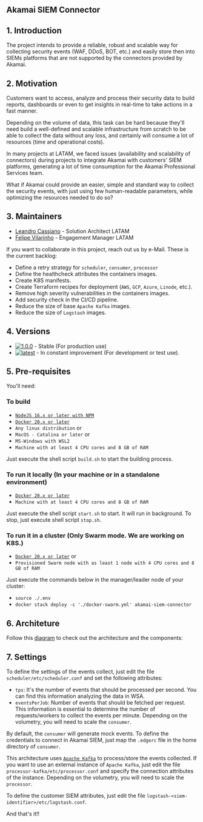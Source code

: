## Akamai SIEM Connector

## 1. Introduction

The project intends to provide a reliable, robust and scalable way for collecting security events (WAF, DDoS, BOT, etc.) 
and easily store then into SIEMs platforms that are not supported by the connectors provided by Akamai.

## 2. Motivation

Customers want to access, analyze and process their security data to build reports, dashboards or even to get insights 
in real-time to take actions in a fast manner. 

Depending on the volume of data, this task can be hard because they'll need build a well-defined and scalable 
infrastructure from scratch to be able to collect the data without any loss, and certainly will consume a lot of 
resources (time and operational costs).

In many projects at LATAM, we faced issues (availability and scalability of connectors) during projects to integrate 
Akamai with customers' SIEM platforms, generating a lot of time consumption for the Akamai Professional Services team.

What if Akamai could provide an easier, simple and standard way to collect the security events, with just using few
human-readable parameters, while optimizing the resources needed to do so?

## 3. Maintainers

- [Leandro Cassiano](https://contacts.akamai.com/lcassian) - Solution Architect LATAM
- [Felipe Vilarinho](https://contacts.akamai.com/fvilarin) - Engagement Manager LATAM

If you want to collaborate in this project, reach out us by e-Mail. These is the current backlog:

- Define a retry strategy for `scheduler`, `consumer`, `processor`
- Define the healthcheck attributes the containers images.
- Create K8S manifests.
- Create Terraform recipes for deployment (`AWS`, `GCP`, `Azure`, `Linode`, etc.).
- Remove high severity vulnerabilities in the containers images.
- Add security check in the CI/CD pipeline.
- Reduce the size of base `Apache Kafka` images.
- Reduce the size of `Logstash` images.

## 4. Versions

- [![`1.0.0`](https://github.com/lcassiano/akamai-siem-connector/actions/workflows/pipeline.yml/badge.svg?branch=1.0.0)](https://github.com/lcassiano/akamai-siem-connector/actions/workflows/pipeline.yml) - Stable (For production use)
- [![`latest`](https://github.com/lcassiano/akamai-siem-connector/actions/workflows/pipeline.yml/badge.svg?branch=1.0.0)](https://github.com/lcassiano/akamai-siem-connector/actions/workflows/pipeline.yml) - In constant improvement (For development or test use).

## 5. Pre-requisites

You'll need:

### To build

- [`NodeJS 16.x or later with NPM`](https://nodejs.org)
- [`Docker 20.x or later`](https://docker.com)
- `Any linux distribution` or 
- `MacOS - Catalina or later` or 
- `MS-Windows with WSL2`
- `Machine with at least 4 CPU cores and 8 GB of RAM`

Just execute the shell script `build.sh` to start the building process.

### To run it locally (In your machine or in a standalone environment)

- [`Docker 20.x or later`](https://docker.com)
- `Machine with at least 4 CPU cores and 8 GB of RAM`

Just execute the shell script `start.sh` to start. It will run in background.
To stop, just execute shell script `stop.sh`.

### To run it in a cluster (Only Swarm mode. We are working on K8S.)

- [`Docker 20.x or later`](https://docker.com) or
- `Provisioned Swarm node with as least 1 node with 4 CPU cores and 8 GB of RAM`

Just execute the commands below in the manager/leader node of your cluster:

- `source ./.env`
- `docker stack deploy -c './docker-swarm.yml' akamai-siem-connector`

## 6. Architeture

Follow this [diagram](https://viewer.diagrams.net/?tags=%7B%7D&highlight=FFFFFF&layers=1&nav=1&title=Akamai%20SIEM%20Connector%20Architecture.drawio#R7V1bd5u4Fv41fkwXd9uPubY506zJ1GfWTPsmg2wzwcgFOXHm148Ekg1s2SYxtxS3ayUgLoH97fveEgPzern5HKHV4oF4OBgYmrcZmDcDw9Atw2G%2F%2BMhrOjIa2unAPPI9cdJuYOL%2Fi8WgJkbXvofj3ImUkID6q%2FygS8IQuzQ3hqKIvORPm5Eg%2F1dXaI7BwMRFARz9y%2FfoQryFMdyNf8H%2BfCH%2Fsu6M0yNLJE8WbxIvkEdeMkPm7cC8jgih6dZyc40DTjxJl%2FS6uz1Htw8W4ZCWueD%2Fvvdj%2BlVb3l1HX%2F68%2BPZ9Y3y7udAFGs8oWIs3pu5qwG%2FlBOy2V9OIbc35lqSwcce24vUSi9eir5JWFG%2F4iQu6DNiAzjZR4M9Dtu2yZ8QRG3jGEfUZdS%2FFgaXvefzyqwjH%2Fr9omtxKY%2Fsr4oc0wc6%2BGtg3%2FF5rSuKUP%2FitYxqRJ3xNAsLuexOSkN9l5gdBcYiEVLCVzq%2BDZBOU5I%2BGN5khQcbPmCwxjV7ZKeKoZQiqCZ52HAHxy45DdMnAiwx3WGIMCaacb2%2B9w41tCOjUMH5Bz%2BMfF5M%2FXik2f%2F54efjNeLq%2F0AGKl09oiXw2Nrm%2FfWC%2FLh%2Fv2c%2Fb0EsIC6CLyDr0sCdo%2B7LwKZ6skMuPvjDBzqOaJalVoPrAMD2ERzMXQMSOOO4IT2fVgGAMx3kQIAampsDAqQ0DDYDwPzKN2cgfa7yG0sL0wYpvuq%2BBz2gfmccJP01R%2BjrdDiD3aZ5g9%2FuasttshUOgYysEoIiWjUeepUJrZExNx6kGLScPlgotRwHWsC6wpFnKgAUAwh6zBGKXRHRB5iREwe1u9GonNVxl7c75SshKIPEPpvRVkJ9rsDygMUURveRmijNCgOLYd%2BXwnR%2FI0%2FYCEJN15OJDTCnek91wjumhE4VB4y99ENAIB4j6z3nzWDk%2BltkGHHjj078z29%2F5rT7ZYu9mI%2B6c7LzKnZC979%2FZncxVfHd3WbInr8tBL2xVFnetGdxNuy3c1f4ItGRtMELRwnVHTk2rW3gZZ7w6itfB587gdZ1681G9PmEjXoZZdDOGxicbOBq6oXIL7bo8jVErlkxape1OOauU7D3iyGcvzwM2aKpqkaZhWS9F65Y0DfdJE3%2BZBf%2F5TxoCxO4Ce%2BuAQcpzEFGSsAiCJJzeExasIuLiOC4RFOyJAY74%2FTOb%2FxfnZcbTf8roLflXjaTqo6KklpXT2sK3McDSjUhYSIVkkHJ%2BrnnqJqHfRRpwXbITdH21SWgkj8v8SYyjZ9%2Ftb9ZEN50c5JbmAMhVMWBtSRMD5r6WPymtDvG%2B58l0PS%2FkpgaFfNgk4iZM0VSOeKhS6n1B3NSOI96ojJsjgHgb7ljtHpRplPWg2nKg1OFjq2meXWrne%2BaIOs3TeIRZHlGnUz6xfO5sLWLNfOGQazeKE13AVIGhcUg%2F8yKgoQX%2BNELib%2FfPFy5WMvShopzUqC9sDbsjltpBsSwphrsk7S4C%2Fp49ticcPkF8rbYUsrj0Ma3zSSazC77YlqHkLdIHfdxWB7P8s32ME9SCBdTCHaYuVwT4GXOHxtCmKE4C5CTqon4SRZPZLMY02cjG1D1VFZbdOVVht6kqmijUHE%2BJVV69kUWZ49nljtl%2BGFFfRzi1%2BiIRxpBkNBFCKgVa5MIS4ZfaoJfybVtdS4uZsGBwKxCqJGI%2B90YYQ6NjzREWtNXnNEmVaRJr1LE0iQWlvFrEV%2Btp4MeL3iLuOF1DHCbGFpSuoOHtC0JGQSZ1C2phW4GQWRtCsCDVb4RACNs2QkMdYNHR7OW%2B%2FMcu2lHHPkUU6w17JHhHwx4ZBXck7LFhWekxDVN4pb%2FAIR%2B%2Fq8Z0RkDumu2psdspG7wziahMIByUrDrqCXbZekLHcgp2Nzq1u4uX1D5dwQvWf0r3RInkjh%2FOAcT9zP%2BYred37QZyAb1ukgGR4XgMIG%2B0ScaGTY3n7E%2Bt2R8F4nXlApRdGGYnLOwJpnJc0lQ6HTOVMMJ%2F3FZGUOglEJBoZzh7XRsphiFW67bRgXHfJaN5AtVvaPaE3qgwrT0K84pTFUaSbRRJ2gtCC00ytgp91XzfcW3oj9vQktvsz%2BAdle83TgZpPOZxys4DkRmIjihyB7pMExHc%2FAoJoOJkjUYTQEqPxWinQa2uBBBoKK08tSoR%2B2gzrBxYplJ2lCQ%2FtlOq%2Bu0o2c6n%2FPokqizCyG7QURrCnBCKX0OXOThoyUkeTuNV6vBUEWBG%2BOcax%2F0NMIsNxYapmgbbaLl5CGNMyQFnxCsQeb2IeLkWovrwhmnDs8TXuSJVITY29cbwV0%2FsgaFxGx5bnbN2lO%2Bt6PpXntda%2FKJ2p3vVyFCpt30SF0it3RE2gDr7K5kzqij69j5eEFtMH460sunDuoJYmP1tW0VWneQ5pPo6nKw%2F9NgHytrbeUwivEwK25k0vgfgrS0erUFehqXlpTafAuqn42uV9r3xuOgZ2orIQJk3r881hA0959CgOQYYlpxdUl%2B12To7m1U6m9KJPOptmt0yqIoFlybKandRufvh9hSxuHHSPHblz28QRZyK7PFnJFo2Z287lf8tWu5x65ZberZnld%2BKyh85Rrsq34DO83l6WaWIaznATQMWaJu18VDgATZcr67Kv%2Fv2Ew8CkkH2KwrKqnWhCjIeQ6LYKs8XLI1RHVlKZEVPyqxAch6G5ziDtUcsuJbAg%2B9GJCYzrjgmfEGhkH9sZI%2BNb3nq%2BGw2M1zlRxA8Z%2BrYalN%2FKljbdfesHOfrkPFHCihHRk1Iwu4YqfY5EU9S%2FLcBipn6jjGK%2BFoyRXci9Qx%2FX%2BFwe0aQXn6X%2Fun0Ll1londlRitiIkPrFA8pFuu8%2FGvCFYEpYXbJcsXiFm4eOopnm0rB0EbdAlSxsMgGTTHaH7b1GD1TM7uFHgzev%2BElSfqyJq9xQPbP4OoziuNuyaBivaYko37X74UGLCPvP40d2E2hmpJVxUIDapy6sYpt1d0ULZQAxaWFxRGNcT5UdPRCzTdNwlaxOKK68A7D5eJEEk1OAtH%2BvAfYf7xqfDE4t0dlc5R1VeOtdsoS72wpb76xyYQye5CXO1JlaGd9yu7C09pn3g4%2Bdkbx3aB4MSUo8qD%2F8fHVXPtNR%2B0s7dy8PCi%2Bz3WQA7siECVWO5GBFHIp59nTc8RvX7OgyNUm4GqryfrieTG7YrLHLDR96HD%2BR11LpakROi9mdxihcdsIKRYx6zdCxa8XqbRcowgplhsA4NRdVHX0fFnAsRUOjUyX5OqEVaxWrGZcGDwDsrzbc1Tz0mF43lRUbZpY%2BluIpb2dWFV8C%2F5U8koVq%2BdY1YAKVuV511fPVnwBYx0E%2FIGXKERz3h9ebHWb8qOXT2iJ%2FF9FD1cErpUHV2E9m%2B1qLrNMYaWCVVlp%2BGTBUqTumhUs2F9wz5O7LuKNolOcFTDFXIGcjKWVZHjS9TqmRPWR5LMU5rwBKIW6ghXs2lihRKGkSimsrph4shTqiokdzYohDPHK2TcpW79MqFGTiTMUrnZFNo7tRoQ3Vm2PfWaisHggHuZn%2FAc%3D) to check out the architecture and the components:

## 7. Settings

To define the settings of the events collect, just edit the file `scheduler/etc/scheduler.conf` and set the 
following attributes:

- `tps`: It's the number of events that should be processed per second. You can find this information analyzing the data
in WSA.
- `eventsPerJob`: Number of events that should be fetched per request. This information is essential to determine the
number of requests/workers to collect the events per minute. Depending on the volumetry, you will need to scale the 
`consumer`.

By default, the `consumer` will generate mock events. To define the credentials to connect in Akamai SIEM, just map the 
`.edgerc` file in the home directory of `consumer`.

This architecture uses [`Apache Kafka`](https://kafka.apache.org) to process/store the events collected. If you want to 
use an external instance of `Apache Kafka`, just edit the file `processor-kafka/etc/processor.conf` and specify the 
connection attributes of the instance. Depending on the volumetry, you will need to scale the `processor`.

To define the customer SIEM attributes, just edit the file `logstash-<siem-identifier>/etc/logstash.conf`.

And that's it!!
